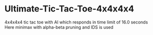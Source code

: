 # Ultimate-Tic-Tac-Toe-4x4x4x4
4x4x4x4 tic tac toe with AI which responds in time limit of 16.0 seconds
Here minimax with alpha-beta pruning and IDS is used
